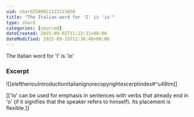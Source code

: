 ```yaml
---
uid: shard2509021122113850
title: "The Italian word for 'I' is 'io'"
type: shard
categories: [sourced]
dateCreated: 2025-09-02T11:22:11+08:00
dateModified: 2025-09-15T12:36:48+08:00
---
```

The Italian word for 'I' is 'io'

### Excerpt
![[eleftheriouIntroductionItalianignorecopyrightexcerptindex#^u48tm]]

[['Io' can be used for emphasis in sentences with verbs that already end in 'o' (if it signifies that the speaker refers to himself). Its placement is flexible.]]